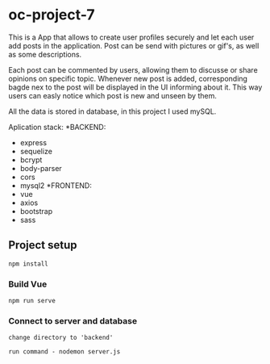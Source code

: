 # oc-project-7

This is a App that allows to create user profiles securely and let each user add posts in the application. Post can be send with pictures or gif's, as well as some descriptions.

Each post can be commented by users, allowing them to discusse or share opinions on specific topic. Whenever new post is added, corresponding bagde nex to the post will be displayed in the UI informing about it. This way users can easly notice which post is new and unseen by them.

All the data is stored in database, in this project I used mySQL.

Aplication stack:
*BACKEND:
- express
- sequelize
- bcrypt
- body-parser
- cors
- mysql2
*FRONTEND:
- vue
- axios
- bootstrap
- sass


## Project setup
```
npm install
```

### Build Vue 
```
npm run serve
```

### Connect to server and database
```
change directory to 'backend'

run command - nodemon server.js
```

